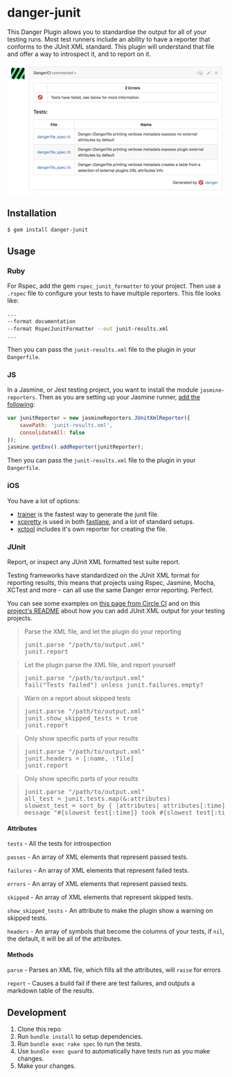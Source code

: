 # danger-junit

This Danger Plugin allows you to standardise the output for all of your testing runs. Most test runners include an ability to have a reporter that conforms to the JUnit XML standard. This plugin will understand that file and offer a way to introspect it, and to report on it.

![](img/example.png)

## Installation

    $ gem install danger-junit

## Usage

### Ruby

For Rspec, add the gem `rspec_junit_formatter` to your project. Then use a `.rspec` file to configure your tests to have multiple reporters. This file looks like:

``` sh
...
--format documentation
--format RspecJunitFormatter --out junit-results.xml
...
```

Then you can pass the `junit-results.xml` file to the plugin in your `Dangerfile`.

### JS

In a Jasmine, or Jest testing project, you want to install the module `jasmine-reporters`. Then as you are setting up your Jasmine runner, [add the following](https://github.com/larrymyers/jasmine-reporters#basic-usage):

```javascript
var junitReporter = new jasmineReporters.JUnitXmlReporter({
    savePath: 'junit-results.xml',
    consolidateAll: false
});
jasmine.getEnv().addReporter(junitReporter);
```

Then you can pass the `junit-results.xml` file to the plugin in your `Dangerfile`.

### iOS

You have a lot of options:

* [trainer](https://github.com/krausefx/trainer) is the fastest way to generate the junit file.
* [xcpretty](https://github.com/supermarin/xcpretty#reporters)  is used in both [fastlane](https://fastlane.tools), and a lot of standard setups.
* [xctool](https://github.com/facebook/xctool#included-reporters) includes it's own reporter for creating the file.

### JUnit

Report, or inspect any JUnit XML formatted test suite report.

Testing frameworks have standardized on the JUnit XML format for
reporting results, this means that projects using Rspec, Jasmine, Mocha,
XCTest and more - can all use the same Danger error reporting. Perfect.

You can see some examples on [this page from Circle CI](https://circleci.com/docs/test-metadata/) and on this [project's README](https://github.com/orta/danger-junit.git)
about how you can add JUnit XML output for your testing projects.

<blockquote>Parse the XML file, and let the plugin do your reporting
  <pre>
junit.parse "/path/to/output.xml"
junit.report</pre>
</blockquote>

<blockquote>Let the plugin parse the XML file, and report yourself
  <pre>
junit.parse "/path/to/output.xml"
fail("Tests failed") unless junit.failures.empty?</pre>
</blockquote>

<blockquote>Warn on a report about skipped tests
  <pre>
junit.parse "/path/to/output.xml"
junit.show_skipped_tests = true
junit.report</pre>
</blockquote>

<blockquote>Only show specific parts of your results
  <pre>
junit.parse "/path/to/output.xml"
junit.headers = [:name, :file]
junit.report</pre>
</blockquote>

<blockquote>Only show specific parts of your results
  <pre>
junit.parse "/path/to/output.xml"
all_test = junit.tests.map(&:attributes)
slowest_test = sort_by { |attributes| attributes[:time].to_f }.last
message "#{slowest_test[:time]} took #{slowest_test[:time]} seconds"</pre>
</blockquote>



#### Attributes

`tests` - All the tests for introspection

`passes` - An array of XML elements that represent passed tests.

`failures` - An array of XML elements that represent failed tests.

`errors` - An array of XML elements that represent passed tests.

`skipped` - An array of XML elements that represent skipped tests.

`show_skipped_tests` - An attribute to make the plugin show a warning on skipped tests.

`headers` - An array of symbols that become the columns of your tests,
if `nil`, the default, it will be all of the attributes.



#### Methods

`parse` - Parses an XML file, which fills all the attributes,
will `raise` for errors

`report` - Causes a build fail if there are test failures,
and outputs a markdown table of the results.


## Development

1. Clone this repo
2. Run `bundle install` to setup dependencies.
3. Run `bundle exec rake spec` to run the tests.
4. Use `bundle exec guard` to automatically have tests run as you make changes.
5. Make your changes.
